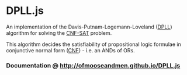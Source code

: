 # DPLL.js

An implementation of the Davis-Putnam-Logemann-Loveland ([DPLL](http://en.wikipedia.org/wiki/DPLL_algorithm)) algorithm for 
solving the [CNF-SAT](http://en.wikipedia.org/wiki/Boolean_satisfiability_problem) problem.

This algorithm decides the satisfiability of propositional logic formulae in conjunctive normal form ([CNF](http://en.wikipedia.org/wiki/Conjunctive_normal_form)) - i.e. an ANDs of ORs.

### Documentation @ <http://ofmooseandmen.github.io/DPLL.js>